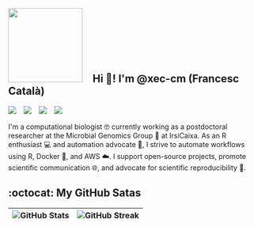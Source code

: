 ## <img src="https://i.giphy.com/media/v1.Y2lkPTc5MGI3NjExc252NGhnanhmMXd6b2JyMjF1eWJ6bDM2a2ZtbDhtaXRkdmwxaXA4dSZlcD12MV9pbnRlcm5hbF9naWZfYnlfaWQmY3Q9cw/SHjOSDkKZ18qOHA5B5/giphy.gif" width="150"/> &ensp; Hi 🤙! I'm @xec-cm (Francesc Català)

[![](https://img.shields.io/badge/GoogleScholar-Francesc_Català--Moll-grey?style=flat-square&labelColor=4285F4&logo=googlescholar&logoColor=white)](https://scholar.google.com/citations?user=BtCVHLgAAAAJ&hl=en) &ensp;
[![](https://img.shields.io/badge/ORCID-Francesc_Català--Moll-grey?style=flat-square&labelColor=A6CE39&logo=orcid&logoColor=white)](https://orcid.org/0000-0002-2354-8648) &ensp;
[![](https://img.shields.io/badge/R--Universe-xec--cm-grey?style=flat-square&labelColor=4482D6&logo=R&logoColor=white)](https://xec-cm.r-universe.dev) &ensp;
[![](https://img.shields.io/badge/LinkedIn-Francesc_Català_Moll-grey?style=flat-square&labelColor=0A66C2&logo=linkedin&logoColor=white)](https://www.linkedin.com/in/francesc-català-moll-11342485)

I'm a computational biologist 🤓 currently working as a postdoctoral researcher at the Microbial Genomics Group 🦠 at IrsiCaixa. As an R enthusiast 💻 and automation advocate 🤖, I strive to automate workflows using R, Docker 🐳, and AWS ☁️. I support open-source projects, promote scientific communication 🌐, and advocate for scientific reproducibility 🔄.

## :octocat: My GitHub Satas
| ![GitHub Stats](https://github-readme-stats.vercel.app/api?username=xec-cm&theme=vue-dark&hide_border=false&include_all_commits=true&count_private=true) | ![GitHub Streak](https://github-readme-streak-stats.herokuapp.com/?user=xec-cm&theme=vue-dark&hide_border=false) |
| --- | --- |

